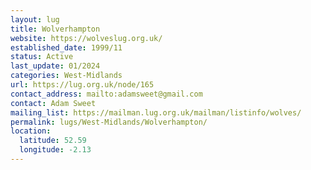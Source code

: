 ```yaml
---
layout: lug
title: Wolverhampton
website: https://wolveslug.org.uk/
established_date: 1999/11
status: Active
last_update: 01/2024
categories: West-Midlands
url: https://lug.org.uk/node/165
contact_address: mailto:adamsweet@gmail.com
contact: Adam Sweet
mailing_list: https://mailman.lug.org.uk/mailman/listinfo/wolves/
permalink: lugs/West-Midlands/Wolverhampton/
location:
  latitude: 52.59
  longitude: -2.13
---
```

